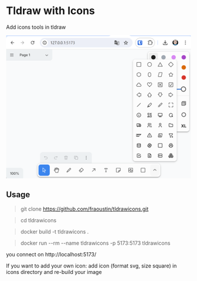 # Tldraw with Icons

Add icons tools in tldraw

![screenshot](screenshot.png "My page")

## Usage

> git clone https://github.com/fraoustin/tldrawicons.git

> cd tldrawicons

> docker build -t tldrawicons .

> docker run --rm --name tldrawicons -p 5173:5173 tldrawicons

you connect on http://localhost:5173/

If you want to add your own icon: add icon (format svg, size square) in icons directory and re-build your image